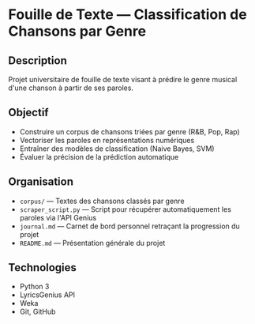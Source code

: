 # Fouille de Texte — Classification de Chansons par Genre

## Description
Projet universitaire de fouille de texte visant à prédire le genre musical d'une chanson à partir de ses paroles.

## Objectif
- Construire un corpus de chansons triées par genre (R&B, Pop, Rap)
- Vectoriser les paroles en représentations numériques
- Entraîner des modèles de classification (Naive Bayes, SVM)
- Évaluer la précision de la prédiction automatique

## Organisation
- `corpus/` — Textes des chansons classés par genre
- `scraper_script.py` — Script pour récupérer automatiquement les paroles via l'API Genius
- `journal.md` — Carnet de bord personnel retraçant la progression du projet
- `README.md` — Présentation générale du projet

## Technologies
- Python 3
- LyricsGenius API
- Weka
- Git, GitHub

